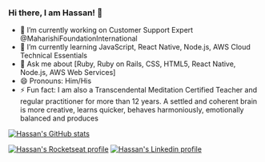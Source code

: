 ### Hi there, I am Hassan! 👋

- 🔭 I’m currently working on Customer Support Expert @MaharishiFoundationInternational
- 🌱 I’m currently learning JavaScript, React Native, Node.js, AWS Cloud Technical Essentials
- 💬 Ask me about [Ruby, Ruby on Rails, CSS, HTML5, React Native, Node.js, AWS Web Services]
- 😄 Pronouns: Him/His
- ⚡ Fun fact: I am also a Transcendental Meditation Certified Teacher and regular practitioner for more than 12 years. A settled and coherent brain is more creative, learns quicker, behaves harmoniously, emotionally balanced and produces

[![Hassan's GitHub stats](https://github-readme-stats.vercel.app/api?username=hassanss1)](https://github.com/hassanss1/github-readme-stats)

[![Hassan's Rocketseat profile](https://img.shields.io/badge/Profile-Rocketseat-blueviolet?style=flat)](https://app.rocketseat.com.br/me/hassan-s-00428)
[![Hassan's Linkedin profile](https://img.shields.io/badge/-Linkedin-00FF00?style=flat&labelColor=0D0D0D&logo=Linkedin&color=white)](https://app.rocketseat.com.br/me/hassan-s-00428)
